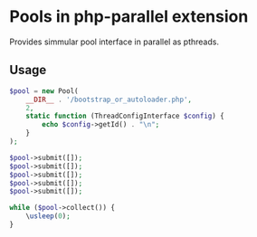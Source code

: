 # Pools in php-parallel extension
Provides simmular pool interface in parallel as pthreads.

## Usage
```php
$pool = new Pool(
    __DIR__ . '/bootstrap_or_autoloader.php',
    2,
    static function (ThreadConfigInterface $config) {
        echo $config->getId() . "\n";
    }
);

$pool->submit([]);
$pool->submit([]);
$pool->submit([]);
$pool->submit([]);
$pool->submit([]);

while ($pool->collect()) {
    \usleep(0);
}
```